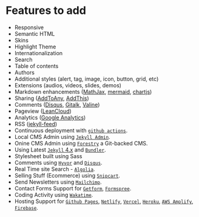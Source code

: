 # Features to add

- Responsive
- Semantic HTML
- Skins
- Highlight Theme
- Internationalization
- Search
- Table of contents
- Authors
- Additional styles (alert, tag, image, icon, button, grid, etc)
- Extensions (audios, videos, slides, demos)
- Markdown enhancements ([MathJax](https://www.mathjax.org/), [mermaid](https://mermaidjs.github.io/), [chartjs](http://www.chartjs.org/))
- Sharing ([AddToAny](https://www.addtoany.com/), [AddThis](https://www.addthis.com/))
- Comments ([Disqus](https://disqus.com/), [Gitalk](https://gitalk.github.io/), [Valine](https://valine.js.org/en/))
- Pageview ([LeanCloud](https://leancloud.cn/))
- Analytics ([Google Analytics](https://analytics.google.com/analytics/web/))
- RSS ([jekyll-feed](https://github.com/jekyll/jekyll-feed))
- Continuous deployment with [`github actions`](https://github.com/features/actions).
- Local CMS Admin using [`Jekyll Admin`](https://jekyll.github.io/jekyll-admin/).
- Onine CMS Admin using [`Forestry`](https://app.forestry.io/dashboard/#) a Git-backed CMS.
- Using Latest [`Jekyll` 4.x](https://jekyllrb.com) and [`Bundler`](https://bundler.io).
- Stylesheet built using Sass
- Comments using [`Hyvor`](https://talk.hyvor.com/) and [`Disqus`](https://disqus.com/).<!-- - SEO-optimized. -->
- Real Time site Search - [`Algolia`](https://www.algolia.com/).
- Selling Stuff (Ecommerce) using [`Snipcart`](https://snipcart.com/).
- Send Newsletters using [`Mailchimp`](https://mailchimp.com/).
- Contact Forms Support for [`Getform`](https://getform.io), [`Formspree`](https://formspree.io/).
- Coding Activity using [`Wakatime`](https://wakatime.com/).
- Hosting Support for [`Github Pages`](https://pages.github.com), [`Netlify`](https://netlify.com), [`Vercel`](https://vercel.com), [`Heroku`](https://heroku.com), [`AWS Amplify`](aws.amplify.com), [`Firebase`](https://firebase.com).
<!-- - [Buddy](https://buddy.works/) , [`Circle CI`](https://circleci.com/) -->